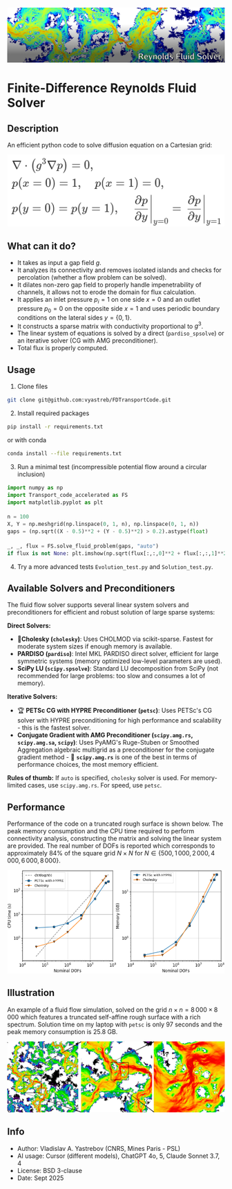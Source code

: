![Reynolds Fluid Solver](header.png)

# Finite-Difference Reynolds Fluid Solver

## Description

An efficient python code to solve diffusion equation on a Cartesian grid:
<!-- $$
\begin{aligned}
&\nabla\cdot\left(g^3 \nabla p\right) = 0,\\
&p(x=0) = 1, \quad p(x=1) = 0,\\ 
&p(y=0) = p(y=1), \quad 
\left.\frac{\partial p}{\partial y}\right|_{y=0} =
\left.\frac{\partial p}{\partial y}\right|_{y=1}
\end{aligned}
$$ -->
![equation to be solved](eq.png)

## What can it do?

+ It takes as input a gap field $g$.
+ It analyzes its connectivity and removes isolated islands and checks for percolation (whether a flow problem can be solved).
+ It dilates non-zero gap field to properly handle impenetrability of channels, it allows not to erode the domain for flux calculation.
+ It applies an inlet pressure $p_i=1$  on one side $x=0$ and an outlet pressure $p_0=0$ on the opposite side $x=1$ and uses periodic boundary conditions on the lateral sides $y=\{0,1\}$.
+ It constructs a sparse matrix with conductivity proportional to $g^3$.
+ The linear system of equations is solved by a direct (`pardiso_spsolve`) or an iterative solver (CG with AMG preconditioner).
+ Total flux is properly computed.

## Usage

1. Clone files
```bash 
git clone git@github.com:vyastreb/FDTransportCode.git
```
2. Install required packages
```bash
pip install -r requirements.txt
```
or with conda
```bash
conda install --file requirements.txt
```
3. Run a minimal test (incompressible potential flow around a circular inclusion)
```python
import numpy as np
import Transport_code_accelerated as FS
import matplotlib.pyplot as plt

n = 100
X, Y = np.meshgrid(np.linspace(0, 1, n), np.linspace(0, 1, n))
gaps = (np.sqrt((X - 0.5)**2 + (Y - 0.5)**2) > 0.2).astype(float)

_, _, flux = FS.solve_fluid_problem(gaps, "auto")
if flux is not None: plt.imshow(np.sqrt(flux[:,:,0]**2 + flux[:,:,1]**2), origin='lower', cmap='jet'); plt.show()
```
4. Try a more advanced tests `Evolution_test.py` and `Solution_test.py`.

## Available Solvers and Preconditioners

The fluid flow solver supports several linear system solvers and preconditioners for efficient and robust solution of large sparse systems:

**Direct Solvers:**
- 🥇**Cholesky (`cholesky`)**: Uses CHOLMOD via scikit-sparse. Fastest for moderate system sizes if enough memory is available.
- **PARDISO (`pardiso`)**: Intel MKL PARDISO direct solver, efficient for large symmetric systems (memory optimized low-level parameters are used).
- **SciPy LU (`scipy.spsolve`)**: Standard LU decomposition from SciPy (not recommended for large problems: too slow and consumes a lot of memory).

**Iterative Solvers:**
- 🏆 **PETSc CG with HYPRE Preconditioner (`petsc`)**: Uses PETSc's CG solver with HYPRE preconditioning for high performance and scalability - this is the fastest solver.
- **Conjugate Gradient with AMG Preconditioner (`scipy.amg.rs`, `scipy.amg.sa`, `scipy`)**: Uses PyAMG's Ruge-Stuben or Smoothed Aggregation algebraic multigrid as a preconditioner for the conjugate gradient method - 🥈 **`scipy.amg.rs`** is one of the best in terms of performance choices, the most memory efficient.

**Rules of thumb:** If `auto` is specified, `cholesky` solver is used. For memory-limited cases, use `scipy.amg.rs`. For speed, use `petsc`.


## Performance

Performance of the code on a truncated rough surface is shown below. The peak memory consumption and the CPU time required to perform connectivity analysis, constructing the matrix and solving the linear system are provided. The real number of DOFs is reported which corresponds to approximately 84% of the square grid $N\times N$ for $N\in\{500,1\,000,2\,000,4\,000,6\,000,8\,000\}$.

![CPU and RAM performance of the solver](CPU_RAM_performance.png)


## Illustration

An example of a fluid flow simulation, solved on the grid $n\times n = 8\,000 \times 8\,000$ which features a truncated self-affine rough surface with a rich spectrum. Solution time on my laptop with `petsc` is only 97 seconds and the peak memory consumption is 25.8 GB.

![Solution for 64 million grid points](illustration.jpg)

## Info

+ Author: Vladislav A. Yastrebov (CNRS, Mines Paris - PSL)
+ AI usage: Cursor (different models), ChatGPT 4o, 5, Claude Sonnet 3.7, 4
+ License: BSD 3-clause
+ Date: Sept 2025



